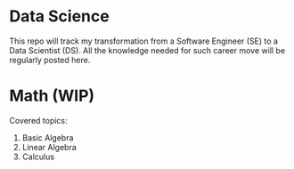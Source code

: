 # Data Science
This repo will track my transformation from a Software Engineer (SE) to a Data Scientist (DS). All the knowledge needed for such career move will be regularly posted here.

# Math (WIP)
Covered topics:
1. Basic Algebra
2. Linear Algebra
3. Calculus
